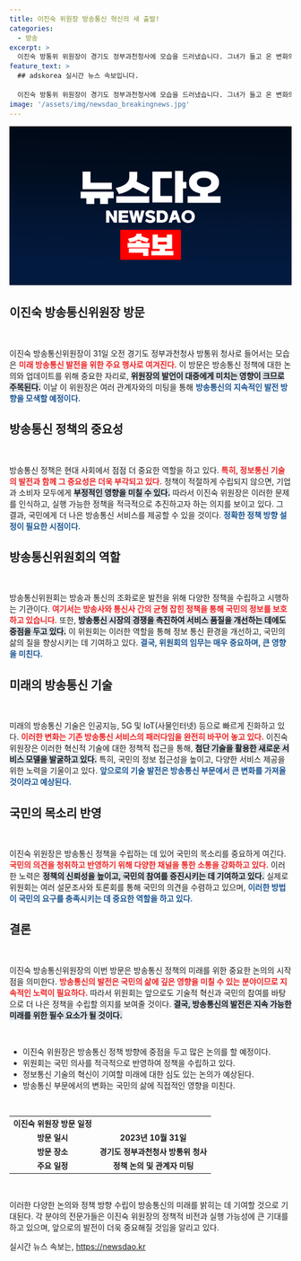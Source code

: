 ```yaml
---
title: 이진숙 위원장 방송통신 혁신의 새 출발!
categories:
  - 방송
excerpt: >
  이진숙 방통위 위원장이 경기도 정부과천청사에 모습을 드러냈습니다. 그녀가 들고 온 변화의 카드와 향후 계획은 무엇일까요? 클릭해서 확인해보세요!
feature_text: >
  ## adskorea 실시간 뉴스 속보입니다.

  이진숙 방통위 위원장이 경기도 정부과천청사에 모습을 드러냈습니다. 그녀가 들고 온 변화의 카드와 향후 계획은 무엇일까요? 클릭해서 확인해보세요!
image: '/assets/img/newsdao_breakingnews.jpg'
---
```


<p><img src="/assets/img/newsdao_breakingnews.jpg" alt="adskorea 속보" /></p>

<h2 data-ke-size="size26">이진숙 방송통신위원장 방문</h2>

<p data-ke-size="size16">&nbsp;</p>

<p>이진숙 방송통신위원장이 31일 오전 경기도 정부과천청사 방통위 청사로 들어서는 모습은 <b><span style="color: #ee2323;">미래 방송통신 발전을 위한 주요 행사로 여겨진다.</span></b> 이 방문은 방송통신 정책에 대한 논의와 업데이트를 위해 중요한 자리로, <b><span style="background-color: #21538527;">위원장의 발언이 대중에게 미치는 영향이 크므로 주목된다.</span></b> 이날 이 위원장은 여러 관계자와의 미팅을 통해 <b><span style="color: #1a5490;">방송통신의 지속적인 발전 방향을 모색할 예정이다.</span></b> </p>

<h2 data-ke-size="size26">방송통신 정책의 중요성</h2>

<p data-ke-size="size16">&nbsp;</p>

<p>방송통신 정책은 현대 사회에서 점점 더 중요한 역할을 하고 있다. <b><span style="color: #ee2323;">특히, 정보통신 기술의 발전과 함께 그 중요성은 더욱 부각되고 있다.</span></b> 정책이 적절하게 수립되지 않으면, 기업과 소비자 모두에게 <b><span style="background-color: #21538527;">부정적인 영향을 미칠 수 있다.</span></b> 따라서 이진숙 위원장은 이러한 문제를 인식하고, 실행 가능한 정책을 적극적으로 추진하고자 하는 의지를 보이고 있다. 그 결과, 국민에게 더 나은 방송통신 서비스를 제공할 수 있을 것이다. <b><span style="color: #1a5490;">정확한 정책 방향 설정이 필요한 시점이다.</span></b></p>

<h2 data-ke-size="size26">방송통신위원회의 역할</h2>

<p data-ke-size="size16">&nbsp;</p>

<p>방송통신위원회는 방송과 통신의 조화로운 발전을 위해 다양한 정책을 수립하고 시행하는 기관이다. <b><span style="color: #ee2323;">여기서는 방송사와 통신사 간의 균형 잡힌 정책을 통해 국민의 정보를 보호하고 있습니다.</span></b> 또한, <b><span style="background-color: #21538527;">방송통신 시장의 경쟁을 촉진하여 서비스 품질을 개선하는 데에도 중점을 두고 있다.</span></b> 이 위원회는 이러한 역할을 통해 정보 통신 환경을 개선하고, 국민의 삶의 질을 향상시키는 데 기여하고 있다. <b><span style="color: #1a5490;">결국, 위원회의 임무는 매우 중요하며, 큰 영향을 미친다.</span></b></p>

<h2 data-ke-size="size26">미래의 방송통신 기술</h2>

<p data-ke-size="size16">&nbsp;</p>

<p>미래의 방송통신 기술은 인공지능, 5G 및 IoT(사물인터넷) 등으로 빠르게 진화하고 있다. <b><span style="color: #ee2323;">이러한 변화는 기존 방송통신 서비스의 패러다임을 완전히 바꾸어 놓고 있다.</span></b> 이진숙 위원장은 이러한 혁신적 기술에 대한 정책적 접근을 통해, <b><span style="background-color: #21538527;">첨단 기술을 활용한 새로운 서비스 모델을 발굴하고 있다.</span></b> 특히, 국민의 정보 접근성을 높이고, 다양한 서비스 제공을 위한 노력을 기울이고 있다. <b><span style="color: #1a5490;">앞으로의 기술 발전은 방송통신 부문에서 큰 변화를 가져올 것이라고 예상된다.</span></b></p>

<h2 data-ke-size="size26">국민의 목소리 반영</h2>

<p data-ke-size="size16">&nbsp;</p>

<p>이진숙 위원장은 방송통신 정책을 수립하는 데 있어 국민의 목소리를 중요하게 여긴다. <b><span style="color: #ee2323;">국민의 의견을 청취하고 반영하기 위해 다양한 채널을 통한 소통을 강화하고 있다.</span></b> 이러한 노력은 <b><span style="background-color: #21538527;">정책의 신뢰성을 높이고, 국민의 참여를 증진시키는 데 기여하고 있다.</span></b> 실제로 위원회는 여러 설문조사와 토론회를 통해 국민의 의견을 수렴하고 있으며, <b><span style="color: #1a5490;">이러한 방법이 국민의 요구를 충족시키는 데 중요한 역할을 하고 있다.</span></b></p>

<h2 data-ke-size="size26">결론</h2>

<p data-ke-size="size16">&nbsp;</p>

<p>이진숙 방송통신위원장의 이번 방문은 방송통신 정책의 미래를 위한 중요한 논의의 시작점을 의미한다. <b><span style="color: #ee2323;">방송통신의 발전은 국민의 삶에 깊은 영향을 미칠 수 있는 분야이므로 지속적인 노력이 필요하다.</span></b> 따라서 위원회는 앞으로도 기술적 혁신과 국민의 참여를 바탕으로 더 나은 정책을 수립할 의지를 보여줄 것이다. <b><span style="background-color: #21538527;">결국, 방송통신의 발전은 지속 가능한 미래를 위한 필수 요소가 될 것이다.</span></b></p>

<p data-ke-size="size16">&nbsp;</p>

<ul>
  <li>이진숙 위원장은 방송통신 정책 방향에 중점을 두고 많은 논의를 할 예정이다.</li>
  <li>위원회는 국민 의사를 적극적으로 반영하여 정책을 수립하고 있다.</li>
  <li>정보통신 기술의 혁신이 기여할 미래에 대한 심도 있는 논의가 예상된다.</li>
  <li>방송통신 부문에서의 변화는 국민의 삶에 직접적인 영향을 미친다.</li>
</ul>

<p data-ke-size="size16">&nbsp;</p>

<table style="text-align: center;">
  <tr>
    <td style="text-align: center; height: 17px;"><b>이진숙 위원장 방문 일정</b></td>
  </tr>
  <tr>
    <td style="text-align: center; height: 17px;"><b>방문 일시</b></td>
    <td style="text-align: center; height: 17px;"><b>2023년 10월 31일</b></td>
  </tr>
  <tr>
    <td style="text-align: center; height: 17px;"><b>방문 장소</b></td>
    <td style="text-align: center; height: 17px;"><b>경기도 정부과천청사 방통위 청사</b></td>
  </tr>
  <tr>
    <td style="text-align: center; height: 17px;"><b>주요 일정</b></td>
    <td style="text-align: center; height: 17px;"><b>정책 논의 및 관계자 미팅</b></td>
  </tr>
</table>

<p data-ke-size="size16">&nbsp;</p>

<p>이러한 다양한 논의와 정책 방향 수립이 방송통신의 미래를 밝히는 데 기여할 것으로 기대된다. 각 분야의 전문가들은 이진숙 위원장의 정책적 비전과 실행 가능성에 큰 기대를 하고 있으며, 앞으로의 발전이 더욱 중요해질 것임을 알리고 있다.</p>
실시간 뉴스 속보는, <a href="https://newsdao.kr" rel="dofollow">https://newsdao.kr</a>


